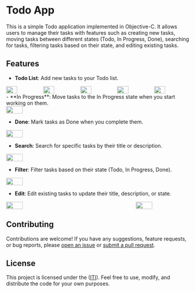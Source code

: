 # Todo App

This is a simple Todo application implemented in Objective-C. It allows users to manage their tasks with features such as creating new tasks, moving tasks between different states (Todo, In Progress, Done), searching for tasks, filtering tasks based on their state, and editing existing tasks.

## Features

- **Todo List**: Add new tasks to your Todo list.

  
<div style="display:flex; justify-content:space-between;">
    <img src="https://i.imgur.com/F3teRRi.jpeg" width="30%">
   <img src="https://i.imgur.com/aTOR9BV.jpeg" width="30%">
    <img src="https://i.imgur.com/XBjtQyW.jpeg" width="30%">
      <img src="https://i.imgur.com/RDMNKfH.jpeg" width="30%">
    <img src="https://i.imgur.com/idqmRze.jpeg" width="30%">

</div>
- **In Progress**: Move tasks to the In Progress state when you start working on them.


<div style="display:flex; justify-content:space-between;">
    <img src="https://i.imgur.com/oxVkshF.jpeg" width="30%">
</div>


- **Done**: Mark tasks as Done when you complete them.
<div style="display:flex; justify-content:space-between;">
    <img src="https://i.imgur.com/zt2XmRY.jpeg" width="30%">
</div>


- **Search**: Search for specific tasks by their title or description.
<div style="display:flex; justify-content:space-between;">
    <img src="https://i.imgur.com/8H24erW.jpeg" width="30%">
</div>


- **Filter**: Filter tasks based on their state (Todo, In Progress, Done).
<div style="display:flex; justify-content:space-between;">
    <img src="https://i.imgur.com/WATHZEY.jpeg" width="30%">
</div>


- **Edit**: Edit existing tasks to update their title, description, or state.
<div style="display:flex; justify-content:space-between;">
    <img src="https://i.imgur.com/GmdhqIw.jpeg" width="30%">
    <img src="https://i.imgur.com/JQoI2rp.jpeg" width="30%">
</div>


## Contributing

Contributions are welcome! If you have any suggestions, feature requests, or bug reports, please [open an issue](https://github.com/mohamedallam01/TODO-Objective-C/issues) or [submit a pull request](https://github.com/mohamedallam01/TODO-Objective-C/pulls).

## License

This project is licensed under the ([ITI](https://iti.gov.eg/)). Feel free to use, modify, and distribute the code for your own purposes.
